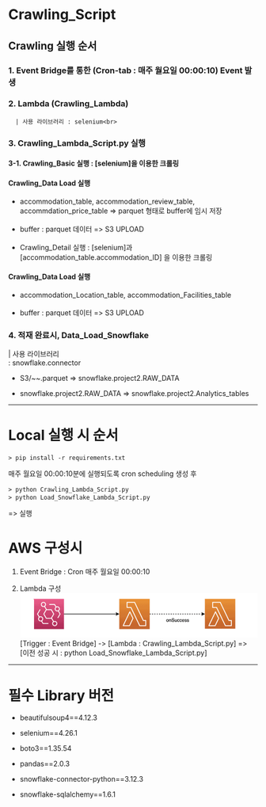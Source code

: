 # Crawling_Script

## Crawling 실행 순서

### 1. Event Bridge를 통한 (Cron-tab : 매주 월요일 00:00:10) Event 발생

### 2. Lambda (Crawling_Lambda)<br>
      | 사용 라이브러리 : selenium<br>

### 3. Crawling_Lambda_Script.py 실행<br>

#### 3-1. Crawling_Basic 실행 : [selenium]을 이용한 크롤링<br>

#### Crawling_Data Load 실행<br>
- accommodation_table, accommodation_review_table, accommdation_price_table => parquet 형태로 buffer에 임시 저장<br><br>
- buffer : parquet 데이터 => S3 UPLOAD<br><br>
- Crawling_Detail 실행 : [selenium]과 [accommodation_table.accommodation_ID] 을 이용한 크롤링<br>

#### Crawling_Data Load 실행<br>
- accommodation_Location_table, accommodation_Facilities_table<br><br>
- buffer : parquet 데이터 => S3 UPLOAD<br>

### 4. 적재 완료시, Data_Load_Snowflake<br>
| 사용 라이브러리<br> : snowflake.connector

- S3/~~.parquet => snowflake.project2.RAW_DATA

- snowflake.project2.RAW_DATA => snowflake.project2.Analytics_tables

---

# Local 실행 시 순서
```
> pip install -r requirements.txt
```

매주 월요일 00:00:10분에 실행되도록 cron scheduling 생성 후

```
> python Crawling_Lambda_Script.py
> python Load_Snowflake_Lambda_Script.py
```
=> 실행

# AWS 구성시
1. Event Bridge : Cron 매주 월요일 00:00:10

2. Lambda 구성
![alt text](./Lambda.png)
[Trigger : Event Bridge] -> [Lambda : Crawling_Lambda_Script.py] => [이전 성공 시 : python Load_Snowflake_Lambda_Script.py]

---
# 필수 Library 버전
- beautifulsoup4==4.12.3

- selenium==4.26.1

- boto3==1.35.54

- pandas==2.0.3

- snowflake-connector-python==3.12.3

- snowflake-sqlalchemy==1.6.1